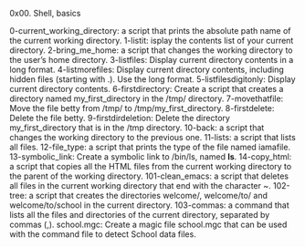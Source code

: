 0x00. Shell, basics

0-current_working_directory: a script that prints the absolute path name of the current working directory.
1-listit: isplay the contents list of your current directory.
2-bring_me_home: a script that changes the working directory to the user’s home directory.
3-listfiles: Display current directory contents in a long format.
4-listmorefiles: Display current directory contents, including hidden files (starting with .). Use the long format.
5-listfilesdigitonly: Display current directory contents.
6-firstdirectory: Create a script that creates a directory named my_first_directory in the /tmp/ directory.
7-movethatfile: Move the file betty from /tmp/ to /tmp/my_first_directory.
8-firstdelete: Delete the file betty.
9-firstdirdeletion: Delete the directory my_first_directory that is in the /tmp directory.
10-back: a script that changes the working directory to the previous one.
11-lists: a script that lists all files. 
12-file_type: a script that prints the type of the file named iamafile. 
13-symbolic_link: Create a symbolic link to /bin/ls, named __ls__. 
14-copy_html: a script that copies all the HTML files from the current working directory to the parent of the working directory.
101-clean_emacs:  a script that deletes all files in the current working directory that end with the character ~.
102-tree: a script that creates the directories welcome/, welcome/to/ and welcome/to/school in the current directory.
103-commas:  a command that lists all the files and directories of the current directory, separated by commas (,).
school.mgc: Create a magic file school.mgc that can be used with the command file to detect School data files.
